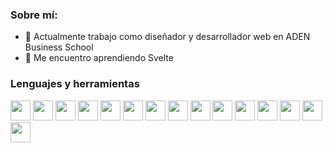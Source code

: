 ### Sobre mí:

- 🔭 Actualmente trabajo como diseñador y desarrollador web en ADEN Business School
- 🌱 Me encuentro aprendiendo Svelte

### Lenguajes y herramientas

<img height="32" width="32" src="https://cdn.jsdelivr.net/npm/simple-icons@v7/icons/css3.svg" />
<img height="32" width="32" src="https://cdn.jsdelivr.net/npm/simple-icons@v7/icons/sass.svg" />
<img height="32" width="32" src="https://cdn.jsdelivr.net/npm/simple-icons@v7/icons/bootstrap.svg" />
<img height="32" width="32" src="https://cdn.jsdelivr.net/npm/simple-icons@v7/icons/html5.svg" />
<img height="32" width="32" src="https://cdn.jsdelivr.net/npm/simple-icons@v7/icons/javascript.svg" />
<img height="32" width="32" src="https://cdn.jsdelivr.net/npm/simple-icons@v7/icons/jquery.svg" />
<img height="32" width="32" src="https://cdn.jsdelivr.net/npm/simple-icons@v7/icons/php.svg" />
<img height="32" width="32" src="https://cdn.jsdelivr.net/npm/simple-icons@v7/icons/mysql.svg" />
<img height="32" width="32" src="https://cdn.jsdelivr.net/npm/simple-icons@v7/icons/wordpress.svg" />
<img height="32" width="32" src="https://cdn.jsdelivr.net/npm/simple-icons@v7/icons/figma.svg" />
<img height="32" width="32" src="https://cdn.jsdelivr.net/npm/simple-icons@v7/icons/illustrator.svg" />
<img height="32" width="32" src="https://cdn.jsdelivr.net/npm/simple-icons@v7/icons/unity.svg" />
<img height="32" width="32" src="https://cdn.jsdelivr.net/npm/simple-icons@v7/icons/visualstudiocode.svg" />
<img height="32" width="32" src="https://cdn.jsdelivr.net/npm/simple-icons@v7/icons/phpstorm.svg" />
<img height="32" width="32" src="https://cdn.jsdelivr.net/npm/simple-icons@v7/icons/sublimetext.svg" />
